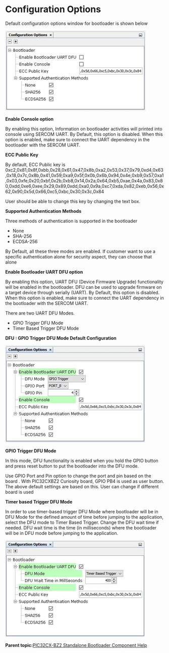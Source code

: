 # Configuration Options

Default configuration options window for bootloader is shown below

![](GUID-59FDC502-E200-4E42-B3FB-E23B4C1108E0-low.jpg)

**Enable Console option**

By enabling this option, Information on bootloader activities will printed into console using SERCOM UART. By Default, this option is disabled. When this option is enabled, make sure to connect the UART dependency in the bootloader with the SERCOM UART.

**ECC Public Key**

By default, ECC Public key is 0xc2,0x81,0x8f,0xbb,0x28,0x61,0x47,0x8b,0xa2,0x53,0x37,0x79,0xd4,0x63,0x18,0x7c,0x8b,0x41,0x59,0xa9,0x5f,0x0b,0x6b,0x94,0x4e,0xb9,0x57,0xa1,0x03,0xfe,0x20,0xbf,0x2b,0xb8,0x14,0x2a,0x64,0xb5,0xae,0x4a,0x83,0x80,0xdd,0xe6,0xee,0x29,0x89,0xdd,0xa0,0x9a,0xc7,0xda,0x82,0xeb,0x56,0x62,0x90,0x5d,0x66,0xc5,0xbc,0x30,0x3c,0x84

User should be able to change this key by changing the text box.

**Supported Authentication Methods**

Three methods of authentication is supported in the bootloader

-   None
-   SHA-256
-   ECDSA-256

By Default, all these three modes are enabled. If customer want to use a specific authentication alone for security aspect, they can choose that alone

**Enable Bootloader UART DFU option**

By enabling this option, UART DFU \(Device Firmware Upgrade\) functionality will be enabled in the bootloader. DFU can be used to upgrade firmware on a target device through serially \(UART\). By Default, this option is disabled. When this option is enabled, make sure to connect the UART dependency in the bootloader with the SERCOM UART.

There are two UART DFU Modes.

-   GPIO Trigger DFU Mode
-   Timer Based Trigger DFU Mode

**DFU : GPIO Trigger DFU Mode Default Configuration**

![](GUID-E8064229-CBA8-4866-8051-8EFF03ECC3E9-low.jpg)

**GPIO Trigger DFU Mode**

In this mode, DFU functionality is enabled when you hold the GPIO button and press reset button to put the bootloader into the DFU mode.

Use GPIO Port and Pin option to change the port and pin based on the board . With PIC32CXBZ2 Curiosity board, GPIO PB4 is used as user button. The above default settings are based on this. User can change if different board is used

**Timer based Trigger DFU Mode**

In order to use timer-based trigger DFU Mode where bootloader will be in DFU Mode for the defined amount of time before jumping to the application, select the DFU mode to Timer Based Trigger. Change the DFU wait time if needed. DFU wait time is the time \(in milliseconds\) where the bootloader will be in DFU mode before jumping to the application.

![](GUID-0774CCC0-502B-4574-BD76-3F29996D074E-low.jpg)

**Parent topic:**[PIC32CX-BZ2 Standalone Bootloader Component Help](GUID-A04B5B1F-202B-4944-B18F-13E4857CC3CD.md)

